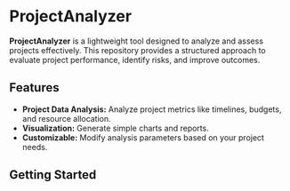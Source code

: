 # ProjectAnalyzer

**ProjectAnalyzer** is a lightweight tool designed to analyze and assess projects effectively. This repository provides a structured approach to evaluate project performance, identify risks, and improve outcomes.

## Features
- **Project Data Analysis:** Analyze project metrics like timelines, budgets, and resource allocation.
- **Visualization:** Generate simple charts and reports.
- **Customizable:** Modify analysis parameters based on your project needs.

## Getting Started
